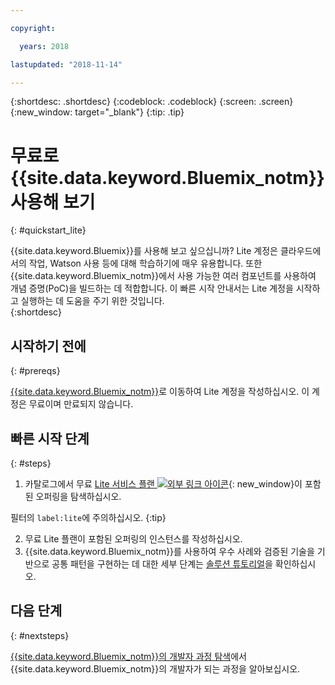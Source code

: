 ```yaml
---

copyright:

  years: 2018

lastupdated: "2018-11-14"

---
```


{:shortdesc: .shortdesc}
{:codeblock: .codeblock}
{:screen: .screen}
{:new_window: target="_blank"}
{:tip: .tip}


# 무료로 {{site.data.keyword.Bluemix_notm}} 사용해 보기
{: #quickstart_lite}

{{site.data.keyword.Bluemix}}를 사용해 보고 싶으십니까? Lite 계정은 클라우드에서의 작업, Watson 사용 등에 대해 학습하기에 매우 유용합니다. 또한 {{site.data.keyword.Bluemix_notm}}에서 사용 가능한 여러 컴포넌트를 사용하여 개념 증명(PoC)을 빌드하는 데 적합합니다. 이 빠른 시작 안내서는 Lite 계정을 시작하고 실행하는 데 도움을 주기 위한 것입니다.  
{:shortdesc}  

## 시작하기 전에
{: #prereqs}

[{{site.data.keyword.Bluemix_notm}}](https://{DomainName})로 이동하여 Lite 계정을 작성하십시오. 이 계정은 무료이며 만료되지 않습니다.

## 빠른 시작 단계
{: #steps}

1. 카탈로그에서 무료 [Lite 서비스 플랜 ![외부 링크 아이콘](../icons/launch-glyph.svg "외부 링크 아이콘")](https://{DomainName}/catalog/?search=label:lite){: new_window}이 포함된 오퍼링을 탐색하십시오.
  
  필터의 `label:lite`에 주의하십시오.
  {:tip}

2. 무료 Lite 플랜이 포함된 오퍼링의 인스턴스를 작성하십시오.
3. {{site.data.keyword.Bluemix_notm}}를 사용하여 우수 사례와 검증된 기술을 기반으로 공통 패턴을 구현하는 데 대한 세부 단계는 [솔루션 튜토리얼](/docs/tutorials/index.html)을 확인하십시오. 


## 다음 단계
{: #nextsteps}

[{{site.data.keyword.Bluemix_notm}}의 개발자 과정 탐색](/docs/overview/dev-journey.html#dev-journey)에서 {{site.data.keyword.Bluemix_notm}}의 개발자가 되는 과정을 알아보십시오. 


